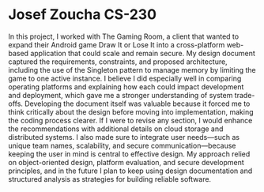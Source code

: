 # Josef Zoucha CS-230
In this project, I worked with The Gaming Room, a client that wanted to expand their Android game Draw It or Lose It into a cross-platform web-based application that could scale and remain secure. My design document captured the requirements, constraints, and proposed architecture, including the use of the Singleton pattern to manage memory by limiting the game to one active instance. I believe I did especially well in comparing operating platforms and explaining how each could impact development and deployment, which gave me a stronger understanding of system trade-offs. Developing the document itself was valuable because it forced me to think critically about the design before moving into implementation, making the coding process clearer. If I were to revise any section, I would enhance the recommendations with additional details on cloud storage and distributed systems. I also made sure to integrate user needs—such as unique team names, scalability, and secure communication—because keeping the user in mind is central to effective design. My approach relied on object-oriented design, platform evaluation, and secure development principles, and in the future I plan to keep using design documentation and structured analysis as strategies for building reliable software.
